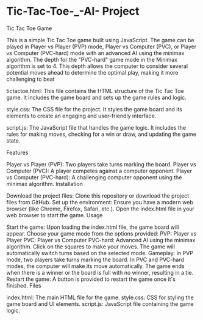 # Tic-Tac-Toe-_-AI- Project 
Tic Tac Toe Game

This is a simple Tic Tac Toe game built using JavaScript. The game can be played in Player vs Player (PVP) mode, Player vs Computer (PVC), or Player vs Computer (PVC-hard) mode with an advanced AI using the minimax algorithm. The depth for the "PVC-hard" game mode in the Minimax algorithm is set to 4. This depth allows the computer to consider several potential moves ahead to determine the optimal play, making it more challenging to beat

tictactoe.html: This file contains the HTML structure of the Tic Tac Toe game. It includes the game board and sets up the game rules and logic.

style.css: The CSS file for the project. It styles the game board and its elements to create an engaging and user-friendly interface.

script.js: The JavaScript file that handles the game logic. It includes the rules for making moves, checking for a win or draw, and updating the game state.


Features

Player vs Player (PVP): Two players take turns marking the board.
Player vs Computer (PVC): A player competes against a computer opponent.
Player vs Computer (PVC-hard): A challenging computer opponent using the minimax algorithm.
Installation

Download the project files:
Clone this repository or download the project files from GitHub.
Set up the environment:
Ensure you have a modern web browser (like Chrome, Firefox, Safari, etc.).
Open the index.html file in your web browser to start the game.
Usage

Start the game:
Upon loading the index.html file, the game board will appear.
Choose your game mode from the options provided:
PVP: Player vs Player
PVC: Player vs Computer
PVC-hard: Advanced AI using the minimax algorithm.
Click on the squares to make your moves. The game will automatically switch turns based on the selected mode.
Gameplay:
In PVP mode, two players take turns marking the board.
In PVC and PVC-hard modes, the computer will make its move automatically.
The game ends when there is a winner or the board is full with no winner, resulting in a tie.
Restart the game:
A button is provided to restart the game once it's finished.
Files

index.html: The main HTML file for the game.
style.css: CSS for styling the game board and UI elements.
script.js: JavaScript file containing the game logic.
